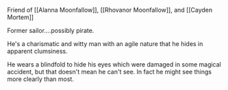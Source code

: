 Friend of [[Alanna Moonfallow]], [[Rhovanor Moonfallow]], and [[Cayden Mortem]]

Former sailor....possibly pirate. 

He's a charismatic and witty man with an agile nature that he hides in apparent clumsiness. 

He wears a blindfold to hide his eyes which were damaged in some magical accident, but that doesn't mean he can't see. In fact he might see things more clearly than most. 


